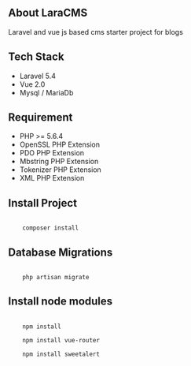 ## About LaraCMS

Laravel and vue js based cms starter project for blogs

## Tech Stack
- Laravel 5.4
- Vue 2.0
- Mysql / MariaDb

## Requirement
- PHP >= 5.6.4
- OpenSSL PHP Extension
- PDO PHP Extension
- Mbstring PHP Extension
- Tokenizer PHP Extension
- XML PHP Extension

## Install Project
<code>
	composer install
</code>

## Database Migrations
<code>
	php artisan migrate
</code>

## Install node modules
<code>
	npm install
</code>
<code>
	npm install vue-router
</code>
<code>
	npm install sweetalert
</code>